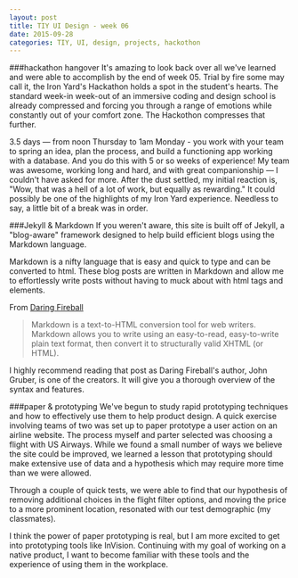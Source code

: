 ```yaml
---
layout: post
title: TIY UI Design - week 06
date: 2015-09-28
categories: TIY, UI, design, projects, hackothon
---
```



###hackathon hangover
It's amazing to look back over all we've learned and were able to accomplish by the end of week 05. Trial by fire some may call it, the Iron Yard's Hackathon holds a spot in the student's hearts. The standard week-in week-out of an immersive coding and design school is already compressed and forcing you through a range of emotions while constantly out of your comfort zone. The Hackothon compresses that further.

3.5 days — from noon Thursday to 1am Monday - you work with your team to spring an idea, plan the process, and build a functioning app working with a database. And you do this with 5 or so weeks of experience! My team was awesome, working long and hard, and with great companionship — I couldn't have asked for more. After the dust settled, my initial reaction is, "Wow, that was a hell of a lot of work, but equally as rewarding." It could possibly be one of the highlights of my Iron Yard experience. Needless to say, a little bit of a break was in order.

###Jekyll & Markdown
If you weren't aware, this site is built off of Jekyll, a "blog-aware" framework designed to help build efficient blogs using the Markdown language.

Markdown is a nifty language that is easy and quick to type and can be converted to html. These blog posts are written in Markdown and allow me to effortlessly write posts without having to muck about with html tags and elements.

From [Daring Fireball](https://daringfireball.net/projects/markdown/)
> Markdown is a text-to-HTML conversion tool for web writers. Markdown allows you to write using an easy-to-read, easy-to-write plain text format, then convert it to structurally valid XHTML (or HTML).

I highly recommend reading that post as Daring Fireball's author, John Gruber, is one of the creators. It will give you a thorough overview of the syntax and features.

###paper & prototyping
We've begun to study rapid prototyping techniques and how to effectively use them to help product design. A quick exercise involving teams of two was set up to paper prototype a user action on an airline website. The process myself and parter selected was choosing a flight with US Airways. While we found a small number of ways we believe the site could be improved, we learned a lesson that prototyping should make extensive use of data and a hypothesis which may require more time than we were allowed.

Through a couple of quick tests, we were able to find that our hypothesis of removing additional choices in the flight filter options, and moving the price to a more prominent location, resonated with our test demographic (my classmates).

I think the power of paper prototyping is real, but I am more excited to get into prototyping tools like InVision. Continuing with my goal of working on a native product, I want to become familiar with these tools and the experience of using them in the workplace.